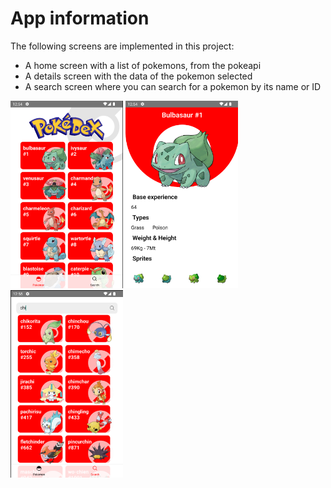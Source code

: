 # App information

The following screens are implemented in this project:
- A home screen with a list of pokemons, from the pokeapi
- A details screen with the data of the pokemon selected
- A search screen where you can search for a pokemon by its name or ID

<img src="https://github.com/tris460/ReactNativeGists/blob/pokedex/src/assets/readme/Home.png" width="180" height="300">
<img src="https://github.com/tris460/ReactNativeGists/blob/pokedex/src/assets/readme/Details.png" width="180" height="300">
<img src="https://github.com/tris460/ReactNativeGists/blob/pokedex/src/assets/readme/Search.png" width="180" height="300">
